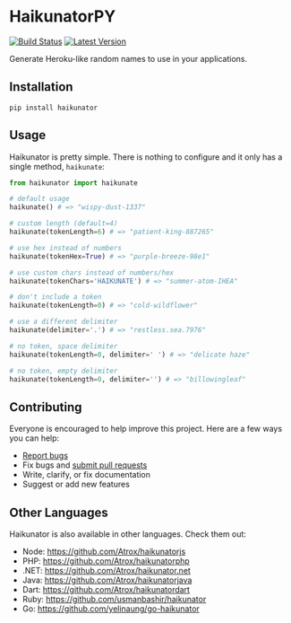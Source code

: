 # HaikunatorPY

[![Build Status](https://img.shields.io/travis/Atrox/haikunatorpy.svg?style=flat-square)](https://travis-ci.org/Atrox/haikunatorpy)
[![Latest Version](https://img.shields.io/pypi/v/haikunator.svg?style=flat-square)](https://pypi.python.org/pypi/haikunator)


Generate Heroku-like random names to use in your applications.

## Installation
```
pip install haikunator
```

## Usage

Haikunator is pretty simple. There is nothing to configure and it only has a single method, `haikunate`:

```python
from haikunator import haikunate

# default usage
haikunate() # => "wispy-dust-1337"

# custom length (default=4)
haikunate(tokenLength=6) # => "patient-king-887265"

# use hex instead of numbers
haikunate(tokenHex=True) # => "purple-breeze-98e1"

# use custom chars instead of numbers/hex
haikunate(tokenChars='HAIKUNATE') # => "summer-atom-IHEA"

# don't include a token
haikunate(tokenLength=0) # => "cold-wildflower"

# use a different delimiter
haikunate(delimiter='.') # => "restless.sea.7976"

# no token, space delimiter
haikunate(tokenLength=0, delimiter=' ') # => "delicate haze"

# no token, empty delimiter
haikunate(tokenLength=0, delimiter='') # => "billowingleaf"
```

## Contributing

Everyone is encouraged to help improve this project. Here are a few ways you can help:

- [Report bugs](https://github.com/atrox/haikunatorpy/issues)
- Fix bugs and [submit pull requests](https://github.com/atrox/haikunatorpy/pulls)
- Write, clarify, or fix documentation
- Suggest or add new features

## Other Languages

Haikunator is also available in other languages. Check them out:

- Node: https://github.com/Atrox/haikunatorjs
- PHP: https://github.com/Atrox/haikunatorphp
- .NET: https://github.com/Atrox/haikunator.net
- Java: https://github.com/Atrox/haikunatorjava
- Dart: https://github.com/Atrox/haikunatordart
- Ruby: https://github.com/usmanbashir/haikunator
- Go: https://github.com/yelinaung/go-haikunator
